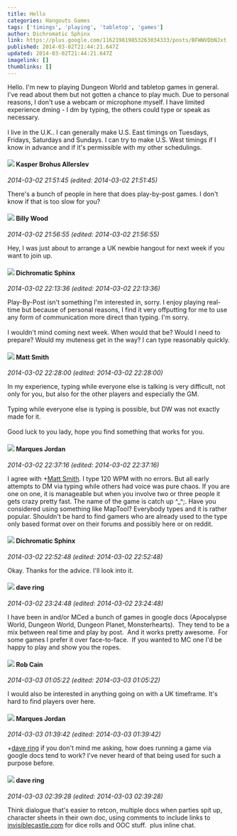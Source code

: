 ```yaml
---
title: Hello
categories: Hangouts Games
tags: ['timings', 'playing', 'tabletop', 'games']
author: Dichromatic Sphinx
link: https://plus.google.com/116219819853263034333/posts/BFWWVDbNJxt
published: 2014-03-02T21:44:21.647Z
updated: 2014-03-02T21:44:21.647Z
imagelink: []
thumblinks: []
---
```


Hello. I&#39;m new to playing Dungeon World and tabletop games in general. I&#39;ve read about them but not gotten a chance to play much. Due to personal reasons, I don&#39;t use a webcam or microphone myself. I have limited experience dming - I dm by typing, the others could type or speak as necessary.<br /><br />I live in the U.K.. I can generally make U.S. East timings on Tuesdays, Fridays, Saturdays and Sundays. I can try to make U.S. West timings if I know in advance and if it&#39;s permissible with my other schedulings.
<div id='comment z13us5nzhzb2shd1x23gypbj3ofbfpl2q'>
  <h4><img src='{{site.baseurl}}//images/avatars/110937611143261107555_photo.jpg'> Kasper Brohus Allerslev</h4>
      <p><cite>2014-03-02 21:51:45 (edited: 2014-03-02 21:51:45)</cite></p>
        <p>There&#39;s a bunch of people in here that does play-by-post games. I don&#39;t know if that is too slow for you?</p>
</div>
        

<div id='comment z13us5nzhzb2shd1x23gypbj3ofbfpl2q'>
  <h4><img src='{{site.baseurl}}//images/avatars/111004279245266460519_photo.jpg'> Billy Wood</h4>
      <p><cite>2014-03-02 21:56:55 (edited: 2014-03-02 21:56:55)</cite></p>
        <p>Hey, I was just about to arrange a UK newbie hangout for next week if you want to join up.</p>
</div>
        

<div id='comment z13us5nzhzb2shd1x23gypbj3ofbfpl2q'>
  <h4><img src='{{site.baseurl}}//images/avatars/116219819853263034333_photo.jpg'> Dichromatic Sphinx</h4>
      <p><cite>2014-03-02 22:13:36 (edited: 2014-03-02 22:13:36)</cite></p>
        <p>Play-By-Post isn&#39;t something I&#39;m interested in, sorry. I enjoy playing real-time but because of personal reasons, I find it very offputting for me to use any form of communication more direct than typing. I&#39;m sorry.<br /><br />I wouldn&#39;t mind coming next week. When would that be? Would I need to prepare? Would my muteness get in the way? I can type reasonably quickly.</p>
</div>
        

<div id='comment z13us5nzhzb2shd1x23gypbj3ofbfpl2q'>
  <h4><img src='{{site.baseurl}}//images/avatars/114058978089705547111_photo.jpg'> Matt Smith</h4>
      <p><cite>2014-03-02 22:28:00 (edited: 2014-03-02 22:28:00)</cite></p>
        <p>In my experience, typing while everyone else is talking is very difficult, not only for you, but also for the other players and especially the GM.<br /><br />Typing while everyone else is typing is possible, but DW was not exactly made for it.<br /><br />Good luck to you lady, hope you find something that works for you.</p>
</div>
        

<div id='comment z13us5nzhzb2shd1x23gypbj3ofbfpl2q'>
  <h4><img src='{{site.baseurl}}//images/avatars/114124925422808188628_photo.jpg'> Marques Jordan</h4>
      <p><cite>2014-03-02 22:37:16 (edited: 2014-03-02 22:37:16)</cite></p>
        <p>I agree with <span class="proflinkWrapper"><span class="proflinkPrefix">+</span><a class="proflink" href="https://plus.google.com/114058978089705547111" oid="114058978089705547111">Matt Smith</a></span>. I type 120 WPM with no errors. But all early attempts to DM via typing while others had voice was pure chaos. If you are one on one, it is manageable but when you involve two or three people it gets crazy pretty fast. The name of the game is catch up ^_^;. Have you considered using something like MapTool? Everybody types and it is rather popular. Shouldn&#39;t be hard to find gamers who are already used to the type only based format over on their forums and possibly here or on reddit.</p>
</div>
        

<div id='comment z13us5nzhzb2shd1x23gypbj3ofbfpl2q'>
  <h4><img src='{{site.baseurl}}//images/avatars/116219819853263034333_photo.jpg'> Dichromatic Sphinx</h4>
      <p><cite>2014-03-02 22:52:48 (edited: 2014-03-02 22:52:48)</cite></p>
        <p>Okay. Thanks for the advice. I&#39;ll look into it.</p>
</div>
        

<div id='comment z13us5nzhzb2shd1x23gypbj3ofbfpl2q'>
  <h4><img src='{{site.baseurl}}//images/avatars/100537307520628832230_photo.jpg'> dave ring</h4>
      <p><cite>2014-03-02 23:24:48 (edited: 2014-03-02 23:24:48)</cite></p>
        <p>I have been in and/or MCed a bunch of games in google docs (Apocalypse World, Dungeon World, Dungeon Planet, Monsterhearts).  They tend to be a mix between real time and play by post.  And it works pretty awesome.  For some games I prefer it over face-to-face.  If you wanted to MC one I&#39;d be happy to play and show you the ropes.</p>
</div>
        

<div id='comment z13us5nzhzb2shd1x23gypbj3ofbfpl2q'>
  <h4><img src='{{site.baseurl}}//images/avatars/109642651284569232843_photo.jpg'> Rob Cain</h4>
      <p><cite>2014-03-03 01:05:22 (edited: 2014-03-03 01:05:22)</cite></p>
        <p>I would also be interested in anything going on with a UK timeframe. It&#39;s hard to find players over here.</p>
</div>
        

<div id='comment z13us5nzhzb2shd1x23gypbj3ofbfpl2q'>
  <h4><img src='{{site.baseurl}}//images/avatars/114124925422808188628_photo.jpg'> Marques Jordan</h4>
      <p><cite>2014-03-03 01:39:42 (edited: 2014-03-03 01:39:42)</cite></p>
        <p><span class="proflinkWrapper"><span class="proflinkPrefix">+</span><a class="proflink" href="https://plus.google.com/100537307520628832230" oid="100537307520628832230">dave ring</a></span> if you don&#39;t mind me asking, how does running a game via google docs tend to work? I&#39;ve never heard of that being used for such a purpose before.</p>
</div>
        

<div id='comment z13us5nzhzb2shd1x23gypbj3ofbfpl2q'>
  <h4><img src='{{site.baseurl}}//images/avatars/100537307520628832230_photo.jpg'> dave ring</h4>
      <p><cite>2014-03-03 02:39:28 (edited: 2014-03-03 02:39:28)</cite></p>
        <p>Think dialogue that&#39;s easier to retcon, multiple docs when parties spit up, character sheets in their own doc, using comments to include links to <a href="http://invisiblecastle.com" class="ot-anchor">invisiblecastle.com</a> for dice rolls and OOC stuff.  plus inline chat.</p>
</div>
        